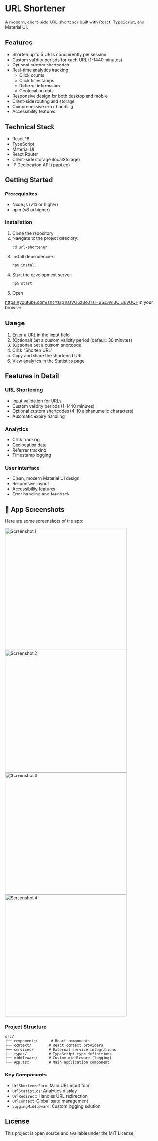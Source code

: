 # URL Shortener

A modern, client-side URL shortener built with React, TypeScript, and Material UI.

## Features

- Shorten up to 5 URLs concurrently per session
- Custom validity periods for each URL (1-1440 minutes)
- Optional custom shortcodes
- Real-time analytics tracking:
  - Click counts
  - Click timestamps
  - Referrer information
  - Geolocation data
- Responsive design for both desktop and mobile
- Client-side routing and storage
- Comprehensive error handling
- Accessibility features

## Technical Stack

- React 18
- TypeScript
- Material UI
- React Router
- Client-side storage (localStorage)
- IP Geolocation API (ipapi.co)

## Getting Started

### Prerequisites

- Node.js (v14 or higher)
- npm (v6 or higher)

### Installation

1. Clone the repository
2. Navigate to the project directory:
   ```bash
   cd url-shortener
   ```
3. Install dependencies:
   ```bash
   npm install
   ```
4. Start the development server:
   ```bash
   npm start
   ```
5. Open 

https://youtube.com/shorts/p1OJVO6z3o0?si=BSs3wI3CiEI6yUQF
in your browser

## Usage

1. Enter a URL in the input field
2. (Optional) Set a custom validity period (default: 30 minutes)
3. (Optional) Set a custom shortcode
4. Click "Shorten URL"
5. Copy and share the shortened URL
6. View analytics in the Statistics page

## Features in Detail

### URL Shortening
- Input validation for URLs
- Custom validity periods (1-1440 minutes)
- Optional custom shortcodes (4-10 alphanumeric characters)
- Automatic expiry handling

### Analytics
- Click tracking
- Geolocation data
- Referrer tracking
- Timestamp logging

### User Interface
- Clean, modern Material UI design
- Responsive layout
- Accessibility features
- Error handling and feedback

## 📸 App Screenshots

Here are some screenshots of the app:

<img src="https://github.com/user-attachments/assets/53a668a5-f87b-462c-ad88-c4d4e59f7bd0" alt="Screenshot 1" width="400"/>
<br/>
<img src="https://github.com/user-attachments/assets/a74dc580-b105-4e29-9cb6-0f25fcb5f523" alt="Screenshot 2" width="400"/>
<br/>
<img src="https://github.com/user-attachments/assets/0b64b74d-7c1b-4852-8d66-cea63b6697b1" alt="Screenshot 3" width="400"/>
<br/>
<img src="https://github.com/user-attachments/assets/f3d4c621-5480-469c-8630-fb9a16d18608" alt="Screenshot 4" width="400"/>




### Project Structure

```
src/
├── components/      # React components
├── context/        # React context providers
├── services/       # External service integrations
├── types/          # TypeScript type definitions
├── middleware/     # Custom middleware (logging)
└── App.tsx         # Main application component
```

### Key Components

- `UrlShortenerForm`: Main URL input form
- `UrlStatistics`: Analytics display
- `UrlRedirect`: Handles URL redirection
- `UrlContext`: Global state management
- `LoggingMiddleware`: Custom logging solution

## License

This project is open source and available under the MIT License.
